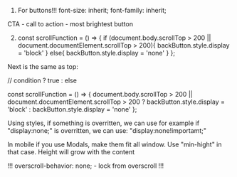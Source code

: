 1.  For buttons!!!
    font-size: inherit;
    font-family: inherit;

CTA - call to action - most brightest button

2. const scrollFunction = () => {
   if (document.body.scrollTop > 200 || document.documentElement.scrollTop > 200){
   backButton.style.display = 'block'
   } else{
   backButton.style.display = 'none'
   }
   };

Next is the same as top:

// condition ? true : else

const scrollFunction = () => {
document.body.scrollTop > 200 || document.documentElement.scrollTop > 200 ? backButton.style.display = 'block' : backButton.style.display = 'none'
};

Using styles, if something is overritten, we can use for example if "display:none;" is overritten, we can use: "display:none!importamt;"

In mobile if you use Modals, make them fit all window. Use "min-hight" in that case. Height will grow with the content

!!! overscroll-behavior: none; - lock from overscroll !!!
